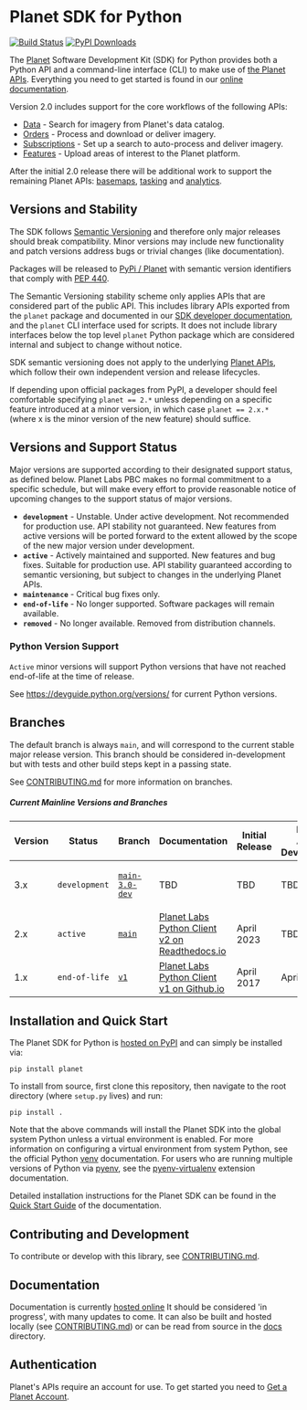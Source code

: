 # Planet SDK for Python

[![Build Status](https://github.com/planetlabs/planet-client-python/actions/workflows/test.yml/badge.svg)](https://github.com/planetlabs/planet-client-python/actions/workflows/test.yml)
[![PyPI Downloads](https://static.pepy.tech/badge/planet)](https://pepy.tech/projects/planet)

The [Planet](https://planet.com) Software Development Kit (SDK) for Python
provides both a Python API and a command-line interface (CLI)
to make use of [the Planet APIs](https://developers.planet.com/docs/apis/).
Everything you need to get started is found in our
[online documentation](https://planet-sdk-for-python-v2.readthedocs.io/en/latest/).

Version 2.0 includes support for the core workflows of the following APIs:

* [Data](https://developers.planet.com/docs/data/) - Search for imagery from Planet's data catalog.
* [Orders](https://developers.planet.com/docs/orders/) - Process and download or deliver imagery.
* [Subscriptions](https://developers.planet.com/docs/subscriptions/) - Set up a search to auto-process and deliver imagery.
* [Features](https://developers.planet.com/docs/apis/features/) - Upload areas of interest to the Planet platform.

After the initial 2.0 release there will be additional work to support the
remaining Planet APIs: [basemaps](https://developers.planet.com/docs/basemaps/),
[tasking](https://developers.planet.com/docs/tasking/) and
[analytics](https://developers.planet.com/docs/analytics/).

## Versions and Stability

The SDK follows [Semantic Versioning](https://semver.org/spec/v2.0.0.html) and therefore only major releases
should break compatibility. Minor versions may include new functionality and
patch versions address bugs or trivial changes (like documentation).

Packages will be released to [PyPi / Planet](https://pypi.org/project/planet/)
with semantic version identifiers that comply with [PEP 440](https://peps.python.org/pep-0440/).

The Semantic Versioning stability scheme only applies APIs that
are considered part of the public API.  This includes library APIs exported
from the `planet` package and documented in our
[SDK developer documentation](https://planet-sdk-for-python-v2.readthedocs.io/en/latest/),
and the `planet` CLI interface used for scripts.  It does not include
library interfaces below the top level `planet` Python package which are
considered internal and subject to change without notice.

SDK semantic versioning does not apply to the underlying
[Planet APIs](https://docs.planet.com/develop/apis/),
which follow their own independent version and release lifecycles.

If depending upon official packages from PyPI, a developer should feel
comfortable specifying `planet == 2.*` unless depending on a specific feature
introduced at a minor version, in which case `planet == 2.x.*` (where x is the
minor version of the new feature) should suffice.

## Versions and Support Status

Major versions are supported according to their designated support status,
as defined below.  Planet Labs PBC makes no formal commitment
to a specific schedule, but will make every effort to provide reasonable
notice of upcoming changes to the support status of major versions.

* **`development`** - Unstable. Under active development.  Not recommended
  for production use.  API stability not guaranteed.  New features from active
  versions will be ported forward to the extent allowed by the scope of the
  new major version under development.
* **`active`** - Actively maintained and supported. New features and bug fixes.
  Suitable for production use.  API stability guaranteed according to semantic
  versioning, but subject to changes in the underlying Planet APIs.
* **`maintenance`** - Critical bug fixes only.
* **`end-of-life`** - No longer supported.  Software packages will remain available.
* **`removed`** - No longer available.  Removed from distribution channels.

### Python Version Support
`Active` minor versions will support Python versions that have not reached
end-of-life at the time of release.

See https://devguide.python.org/versions/ for current Python versions.

## Branches

The default branch is always `main`, and will correspond to the current stable
major release version. This branch should be considered in-development but
with tests and other build steps kept in a passing state.

See [CONTRIBUTING.md](CONTRIBUTING.md#branches) for more information on branches.

##### Current Mainline Versions and Branches

| Version | Status        | Branch                                                                                 | Documentation                                                                                                | Initial Release | End of Active Development | End of Maintenance | Notes                                                                                                                        |
|---------|---------------|----------------------------------------------------------------------------------------|--------------------------------------------------------------------------------------------------------------|-----------------|---------------------------|--------------------|------------------------------------------------------------------------------------------------------------------------------|
| 3.x     | `development` | [`main-3.0-dev`](https://github.com/planetlabs/planet-client-python/tree/main-3.0-dev) | TBD                                                                                                          | TBD             | TBD                       | TBD                | See [RELEASE-PLANNING-X.0.md](https://github.com/planetlabs/planet-client-python/tree/main-3.0-dev/RELEASE-PLANNING-3.0.md). |
| 2.x     | `active`      | [`main`](https://github.com/planetlabs/planet-client-python/tree/main)                 | [Planet Labs Python Client v2 on Readthedocs.io](https://planet-sdk-for-python-v2.readthedocs.io/en/latest/) | April 2023      | TBD                       | TBD                |                                                                                                                              |
| 1.x     | `end-of-life` | [`v1`](https://github.com/planetlabs/planet-client-python/tree/v1)                     | [Planet Labs Python Client v1 on Github.io](https://planetlabs.github.io/planet-client-python/)              | April 2017      | April 2023                | TBD                |                                                                                                                              |

## Installation and Quick Start

The Planet SDK for Python is [hosted on PyPI](https://pypi.org/project/planet/) and can simply be installed via:

```console
pip install planet
```

To install from source, first clone this repository, then navigate to the root directory (where `setup.py` lives) and run:

```console
pip install .
```

Note that the above commands will install the Planet SDK into the global system Python unless a virtual environment is enabled.  For more information on configuring a virtual environment from system Python, see the official Python [venv](https://docs.python.org/3/library/venv.html) documentation.  For users who are running multiple versions of Python via [pyenv](https://github.com/pyenv/pyenv), see the [pyenv-virtualenv](https://github.com/pyenv/pyenv-virtualenv) extension documentation.

Detailed installation instructions for the Planet SDK can be found in the [Quick Start Guide](https://planet-sdk-for-python-v2.readthedocs.io/en/latest/get-started/quick-start-guide/) of the documentation.

## Contributing and Development

To contribute or develop with this library, see [CONTRIBUTING.md](CONTRIBUTING.md).

## Documentation

Documentation is currently [hosted online](https://planet-sdk-for-python-v2.readthedocs.io/en/latest/)
It should be considered 'in progress', with many updates to come. It can also
be built and hosted locally (see [CONTRIBUTING.md](CONTRIBUTING.md)) or can be
read from source in the [docs](/docs) directory.

## Authentication

Planet's APIs require an account for use. To get started you need to
[Get a Planet Account](https://planet-sdk-for-python-v2.readthedocs.io/en/latest/get-started/get-your-planet-account/).
